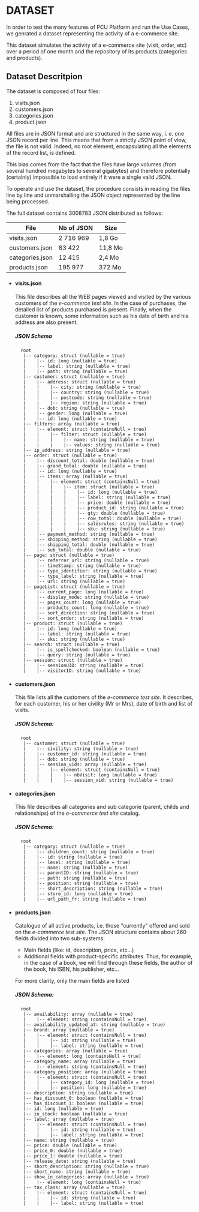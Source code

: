 # DATASET
In order to test the many features of PCU Platform and run the Use Cases, we genrated a dataset representing the activity of a e-commerce site.

This dataset simulates the activity of a e-commerce site (visit, order, etc) over a period of one month and the repository of its products (categories and products).


## Dataset Descritpion
The dataset is composed of four files:
1. visits.json
2. customers.json
3. categories.json
4. product.json

All files are in JSON format and are structured in the same way, i. e. one JSON record per line. This means that from a strictly JSON point of view, the file is not valid. Indeed, no root element, encapsulating all the elements of the record list, is defined.
 
This bias comes from the fact that the files have large volumes (from several hundred megabytes to several gigabytes) and therefore potentially (certainly) impossible to load entirely if it were a single valid JSON.

To operate and use the dataset, the procedure consists in reading the files line by line and unmarshalling the JSON object represented by the line being processed.

The full dataset contains 3008783 JSON distributed as follows:

| File | Nb of JSON | Size |
| -------- | -------- | -------- |
| visits.json     | 2 716 969  | 1,8 Go     |
| customers.json     | 83 422   | 11,8 Mo     |
| categories.json     | 12 415   | 2,4 Mo     |
| products.json     | 195 977   |372 Mo     |


+ #### visits.json
  This file describes all the WEB pages viewed and visited by the various customers of the *e-commerce test site*. In the case of purchases, the detailed list of products purchased is present. Finally, when the customer is known, some information such as his date of birth and his address are also present.
  
  ##### JSON Schema
  ```
    root
     |-- category: struct (nullable = true)
     |    |-- id: long (nullable = true)
     |    |-- label: string (nullable = true)
     |    |-- path: string (nullable = true)
     |-- customer: struct (nullable = true)
     |    |-- address: struct (nullable = true)
     |    |    |-- city: string (nullable = true)
     |    |    |-- country: string (nullable = true)
     |    |    |-- postcode: string (nullable = true)
     |    |    |-- region: string (nullable = true)
     |    |-- dob: string (nullable = true)
     |    |-- gender: long (nullable = true)
     |    |-- id: long (nullable = true)
     |-- filters: array (nullable = true)
     |    |-- element: struct (containsNull = true)
     |    |    |-- filter: struct (nullable = true)
     |    |    |    |-- name: string (nullable = true)
     |    |    |    |-- values: string (nullable = true)
     |-- ip_address: string (nullable = true)
     |-- order: struct (nullable = true)
     |    |-- discount_total: double (nullable = true)
     |    |-- grand_total: double (nullable = true)
     |    |-- id: long (nullable = true)
     |    |-- items: array (nullable = true)
     |    |    |-- element: struct (containsNull = true)
     |    |    |    |-- item: struct (nullable = true)
     |    |    |    |    |-- id: long (nullable = true)
     |    |    |    |    |-- label: string (nullable = true)
     |    |    |    |    |-- price: double (nullable = true)
     |    |    |    |    |-- product_id: string (nullable = true)
     |    |    |    |    |-- qty: double (nullable = true)
     |    |    |    |    |-- row_total: double (nullable = true)
     |    |    |    |    |-- salesrules: string (nullable = true)
     |    |    |    |    |-- sku: string (nullable = true)
     |    |-- payment_method: string (nullable = true)
     |    |-- shipping_method: string (nullable = true)
     |    |-- shipping_total: double (nullable = true)
     |    |-- sub_total: double (nullable = true)
     |-- page: struct (nullable = true)
     |    |-- referrer_url: string (nullable = true)
     |    |-- timeStamp: string (nullable = true)
     |    |-- type_identifier: string (nullable = true)
     |    |-- type_label: string (nullable = true)
     |    |-- url: string (nullable = true)
     |-- pageList: struct (nullable = true)
     |    |-- current_page: long (nullable = true)
     |    |-- display_mode: string (nullable = true)
     |    |-- pages_count: long (nullable = true)
     |    |-- products_count: long (nullable = true)
     |    |-- sort_direction: string (nullable = true)
     |    |-- sort_order: string (nullable = true)
     |-- product: struct (nullable = true)
     |    |-- id: long (nullable = true)
     |    |-- label: string (nullable = true)
     |    |-- sku: string (nullable = true)
     |-- search: struct (nullable = true)
     |    |-- is_spellchecked: boolean (nullable = true)
     |    |-- query: string (nullable = true)
     |-- session: struct (nullable = true)
     |    |-- sessionUID: string (nullable = true)
     |    |-- visitorID: string (nullable = true)
  ```



+ #### customers.json
  This file lists all the customers of the *e-commerce test site*.
  It describes, for each customer, his or her civility (Mr or Mrs), date of   birth and list of visits.

  ##### JSON Schema:
  ```
    root
     |-- customer: struct (nullable = true)
     |    |-- civility: string (nullable = true)
     |    |-- customer_id: string (nullable = true)
     |    |-- dob: string (nullable = true)
     |    |-- session_vids: array (nullable = true)
     |    |    |-- element: struct (containsNull = true)
     |    |    |    |-- nbVisit: long (nullable = true)
     |    |    |    |-- session_vid: string (nullable = true)
  ```

+ #### categories.json
  This file describes all categories and sub categorie (parent, childs and relationships) of the *e-commerce test site* catalog.
  
  
  ##### JSON Schema:
  ```
    root
     |-- category: struct (nullable = true)
     |    |-- children_count: string (nullable = true)
     |    |-- id: string (nullable = true)
     |    |-- level: string (nullable = true)
     |    |-- name: string (nullable = true)
     |    |-- parentID: string (nullable = true)
     |    |-- path: string (nullable = true)
     |    |-- position: string (nullable = true)
     |    |-- short_description: string (nullable = true)
     |    |-- store_id: long (nullable = true)
     |    |-- url_path_fr: string (nullable = true)

  ```

+ #### products.json
  Catalogue of all active products, i.e. those "currently" offered and sold on the *e-commerce test site*.
  The JSON structure contains about 260 fields divided into two sub-systems:
  - Main fields (like: id, description, price, etc...)
  - Additional fields with product-specific attributes.
    Thus, for example, in the case of a book, we will find through these fields, the author of the book, his ISBN, his publisher, etc...

  For more clarity, only the main fields are listed

  ##### JSON Schema:
  ```
    root
     |-- availability: array (nullable = true)
     |    |-- element: string (containsNull = true)
     |-- availability_updated_at: string (nullable = true)
     |-- brand: array (nullable = true)
     |    |-- element: struct (containsNull = true)
     |    |    |-- id: string (nullable = true)
     |    |    |-- label: string (nullable = true)
     |-- categories: array (nullable = true)
     |    |-- element: long (containsNull = true)
     |-- category_name: array (nullable = true)
     |    |-- element: string (containsNull = true)
     |-- category_position: array (nullable = true)
     |    |-- element: struct (containsNull = true)
     |    |    |-- category_id: long (nullable = true)
     |    |    |-- position: long (nullable = true)
     |-- description: string (nullable = true)
     |-- has_discount_0: boolean (nullable = true)
     |-- has_discount_1: boolean (nullable = true)
     |-- id: long (nullable = true)
     |-- in_stock: boolean (nullable = true)
     |-- label: array (nullable = true)
     |    |-- element: struct (containsNull = true)
     |    |    |-- id: string (nullable = true)
     |    |    |-- label: string (nullable = true)
     |-- name: string (nullable = true)
     |-- price: double (nullable = true)
     |-- price_0: double (nullable = true)
     |-- price_1: double (nullable = true)
     |-- release_date: string (nullable = true)
     |-- short_description: string (nullable = true)
     |-- short_name: string (nullable = true)
     |-- show_in_categories: array (nullable = true)
     |    |-- element: long (containsNull = true)
     |-- tax_class: array (nullable = true)
     |    |-- element: struct (containsNull = true)
     |    |    |-- id: string (nullable = true)
     |    |    |-- label: string (nullable = true)

  ```
